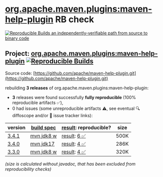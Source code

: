 [org.apache.maven.plugins:maven-help-plugin](https://central.sonatype.com/artifact/org.apache.maven.plugins/maven-help-plugin/versions) RB check
=======

[![Reproducible Builds](https://reproducible-builds.org/images/logos/rb.svg) an independently-verifiable path from source to binary code](https://reproducible-builds.org/)

## Project: [org.apache.maven.plugins:maven-help-plugin](https://central.sonatype.com/artifact/org.apache.maven.plugins/maven-help-plugin/versions) [![Reproducible Builds](https://img.shields.io/endpoint?url=https://raw.githubusercontent.com/jvm-repo-rebuild/reproducible-central/master/content/org/apache/maven/plugins/maven-help-plugin/badge.json)](https://github.com/jvm-repo-rebuild/reproducible-central/blob/master/content/org/apache/maven/plugins/maven-help-plugin/README.md)

Source code: [https://github.com/apache/maven-help-plugin.git](https://github.com/apache/maven-help-plugin.git)

rebuilding **3 releases** of org.apache.maven.plugins:maven-help-plugin:
- **3** releases were found successfully **fully reproducible** (100% reproducible artifacts :white_check_mark:),
- 0 had issues (some unreproducible artifacts :warning:, see eventual :mag: diffoscope and/or :memo: issue tracker links):

| version | [build spec](/BUILDSPEC.md) | [result](https://reproducible-builds.org/docs/jvm/): reproducible? | size |
| -- | --------- | ------ | -- |
| [3.4.1](https://central.sonatype.com/artifact/org.apache.maven.plugins/maven-help-plugin/3.4.1/pom) | [mvn jdk8 w](maven-help-plugin-3.4.1.buildspec) | [result](maven-help-plugin-3.4.1.buildinfo): [6 :white_check_mark: ](maven-help-plugin-3.4.1.buildcompare) | 500K |
| [3.4.0](https://central.sonatype.com/artifact/org.apache.maven.plugins/maven-help-plugin/3.4.0/pom) | [mvn jdk17](maven-help-plugin-3.4.0.buildspec) | [result](maven-help-plugin-3.4.0.buildinfo): [4 :white_check_mark: ](maven-help-plugin-3.4.0.buildcompare) | 286K |
| [3.3.0](https://central.sonatype.com/artifact/org.apache.maven.plugins/maven-help-plugin/3.3.0/pom) | [mvn jdk8 w](maven-help-plugin-3.3.0.buildspec) | [result](maven-help-plugin-3.3.0.buildinfo): [4 :white_check_mark: ](maven-help-plugin-3.3.0.buildcompare) | 320K |

<i>(size is calculated without javadoc, that has been excluded from reproducibility checks)</i>
